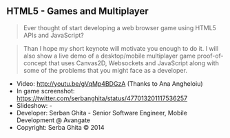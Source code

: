 ## HTML5 - Games and Multiplayer
> Ever thought of start developing a web browser game using HTML5 APIs and JavaScript?

> Than I hope my short keynote will motivate you enough to do it. I will also show a live demo of a desktop/mobile multiplayer game proof-of-concept that uses Canvas2D, Websockets and JavaScript along with some of the problems that you might face as a developer.


   * Video: http://youtu.be/gVqMp4BDGzA (Thanks to Ana Angheloiu)
   * In game screenshot: https://twitter.com/serbanghita/status/477013201117536257
   * Slideshow: -
   * Developer: Serban Ghita - Senior Software Engineer, Mobile Development @ Avangate
   * Copyright: Serba Ghita &copy; 2014
